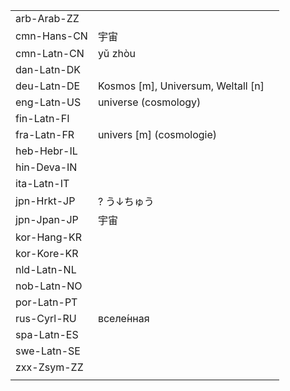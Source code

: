 | | | |
|-|-|-|
| arb-Arab-ZZ |  |  |
| cmn-Hans-CN | 宇宙 |  |
| cmn-Latn-CN | yǔ zhòu |  |
| dan-Latn-DK |  |  |
| deu-Latn-DE | Kosmos [m], Universum, Weltall [n] |  |
| eng-Latn-US | universe (cosmology) |  |
| fin-Latn-FI |  |  |
| fra-Latn-FR | univers [m] (cosmologie) |  |
| heb-Hebr-IL |  |  |
| hin-Deva-IN |  |  |
| ita-Latn-IT |  |  |
| jpn-Hrkt-JP | ? う↓ちゅう |  |
| jpn-Jpan-JP | 宇宙 |  |
| kor-Hang-KR |  |  |
| kor-Kore-KR |  |  |
| nld-Latn-NL |  |  |
| nob-Latn-NO |  |  |
| por-Latn-PT |  |  |
| rus-Cyrl-RU | вселе́нная |  |
| spa-Latn-ES |  |  |
| swe-Latn-SE |  |  |
| zxx-Zsym-ZZ |  |  |
|  |  |  |
